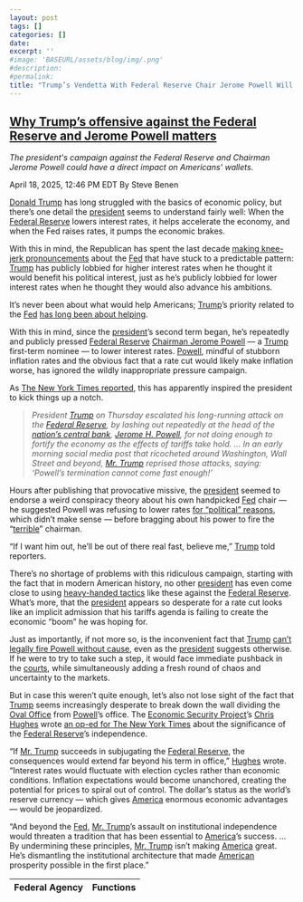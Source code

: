 ```yaml
---
layout: post
tags: []
categories: []
date: 
excerpt: ''
#image: 'BASEURL/assets/blog/img/.png'
#description:
#permalink:
title: "Trump’s Vendetta With Federal Reserve Chair Jerome Powell Will Bankrupt America, Like His Businesses"
---
```



## [Why Trump’s offensive against the Federal Reserve and Jerome Powell matters](https://www.msnbc.com/rachel-maddow-show/maddowblog/trumps-federal-reserve-jerome-powell-independence-rcna201892)

*The president's campaign against the Federal Reserve and Chairman Jerome Powell could have a direct impact on Americans' wallets.*

April 18, 2025, 12:46 PM EDT
By Steve Benen

[Donald Trump](https://www.donaldjtrump.com/) has long struggled with the basics of economic policy, but there’s one detail the [president]() seems to understand fairly well: When the [Federal Reserve](https://www.federalreserve.gov/) lowers interest rates, it helps accelerate the economy, and when the Fed raises rates, it pumps the economic brakes.

With this in mind, the Republican has spent the last decade [making knee-jerk pronouncements](https://www.msnbc.com/rachel-maddow-show/maddowblog/trump-going-handpicked-federal-reserve-chairman-rcna136992) about the [Fed](https://www.federalreserve.gov/) that have stuck to a predictable pattern: [Trump](https://www.donaldjtrump.com/) has publicly lobbied for higher interest rates when he thought it would benefit his political interest, just as he’s publicly lobbied for lower interest rates when he thought they would also advance his ambitions.

It’s never been about what would help Americans; [Trump](https://www.donaldjtrump.com/)’s priority related to the [Fed](https://www.federalreserve.gov/) [has long been about helping](https://www.msnbc.com/rachel-maddow-show/maddowblog/trump-going-handpicked-federal-reserve-chairman-rcna136992).

With this in mind, since the [president]()’s second term began, he’s repeatedly and publicly pressed [Federal Reserve](https://www.federalreserve.gov/) [Chairman Jerome Powell]() — a [Trump](https://www.donaldjtrump.com/) first-term nominee — to lower interest rates. [Powell](), mindful of stubborn inflation rates and the obvious fact that a rate cut would likely make inflation worse, has ignored the wildly inappropriate pressure campaign.

As [The New York Times reported](https://www.nytimes.com/2025/04/17/business/economy/trump-jerome-powell-fed.html), this has apparently inspired the president to kick things up a notch.

> *President [Trump](https://www.donaldjtrump.com/) on Thursday escalated his long-running attack on the [Federal Reserve](https://www.federalreserve.gov/), by lashing out repeatedly at the head of the [nation’s central bank](), [Jerome H. Powell](), for not doing enough to fortify the economy as the effects of tariffs take hold. ... In an early morning social media post that ricocheted around Washington, Wall Street and beyond, [Mr. Trump](https://www.donaldjtrump.com/) reprised those attacks, saying: ‘Powell’s termination cannot come fast enough!’*

Hours after publishing that provocative missive, the [president]() seemed to endorse a weird conspiracy theory about his own handpicked [Fed](https://www.federalreserve.gov/) chair — he suggested Powell was refusing to lower rates [for “political” reasons](https://x.com/Acyn/status/1912929943996248400), which didn’t make sense — before bragging about his power to fire the “[terrible](https://bsky.app/profile/atrupar.com/post/3lmzovt4iwv22)” chairman.

“If I want him out, he’ll be out of there real fast, believe me,” [Trump](https://www.donaldjtrump.com/) told reporters.

There’s no shortage of problems with this ridiculous campaign, starting with the fact that in modern American history, no other [president]() has even come close to using [heavy-handed tactics](https://politicalwire.com/2025/03/19/trump-calls-on-fed-to-cut-rates/) like these against the [Federal Reserve](https://www.federalreserve.gov/). What’s more, that the [president]() appears so desperate for a rate cut looks like an implicit admission that his tariffs agenda is failing to create the economic “boom” he was hoping for.

Just as importantly, if not more so, is the inconvenient fact that [Trump](https://www.donaldjtrump.com/) [can’t legally fire Powell without cause](https://www.axios.com/2025/04/17/trump-fire-jerome-powell-fed-humphreys-executor), even as the [president]() suggests otherwise. If he were to try to take such a step, it would face immediate pushback in the [courts](https://www.uscourts.gov/), while simultaneously adding a fresh round of chaos and uncertainty to the markets.

But in case this weren’t quite enough, let’s also not lose sight of the fact that [Trump](https://www.donaldjtrump.com/) seems increasingly desperate to break down the wall dividing the [Oval Office]() from [Powell]()’s office. The [Economic Security Project]()’s [Chris Hughes]() wrote [an op-ed for The New York Times](https://www.nytimes.com/2025/04/18/opinion/federal-reserve-powell-trump.html) about the significance of the [Federal Reserve](https://www.federalreserve.gov/)’s independence.

“If [Mr. Trump](https://www.donaldjtrump.com/) succeeds in subjugating the [Federal Reserve](https://www.federalreserve.gov/), the consequences would extend far beyond his term in office,” [Hughes]() wrote. “Interest rates would fluctuate with election cycles rather than economic conditions. Inflation expectations would become unanchored, creating the potential for prices to spiral out of control. The dollar’s status as the world’s reserve currency — which gives [America]() enormous economic advantages — would be jeopardized.

“And beyond the [Fed](https://www.federalreserve.gov/), [Mr. Trump](https://www.donaldjtrump.com/)’s assault on institutional independence would threaten a tradition that has been essential to [America]()’s success. ... By undermining these principles, [Mr. Trump](https://www.donaldjtrump.com/) isn’t making [America]() great. He’s dismantling the institutional architecture that made [American]() prosperity possible in the first place.”

| Federal Agency | Functions |
|---|---|

